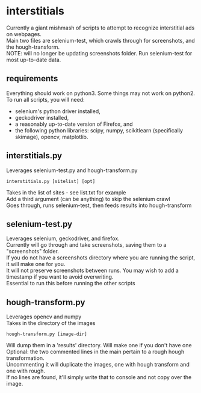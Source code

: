 # interstitials
 Currently a giant mishmash of scripts to attempt to recognize interstitial ads on webpages.  
 Main two files are selenium-test, which crawls through for screenshots, and the hough-transform.  
 NOTE: will no longer be updating screenshots folder. Run selenium-test for most up-to-date data.

requirements
-------------
Everything should work on python3. Some things may not work on python2.
To run all scripts, you will need: 
* selenium's python driver installed, 
* geckodriver installed,
* a reasonably up-to-date version of Firefox, and
* the following python libraries: scipy, numpy, scikitlearn (specifically skimage), opencv, matplotlib.


interstitials.py
----------------
 Leverages selenium-test.py and hough-transform.py  
 ```
 interstitials.py [sitelist] [opt]
 ```
 Takes in the list of sites - see list.txt for example  
 Add a third argument (can be anything) to skip the selenium crawl  
 Goes through, runs selenium-test, then feeds results into hough-transform

selenium-test.py
----------------
 Leverages selenium, geckodriver, and firefox.  
 Currently will go through and take screenshots, saving them to a "screenshots" folder.  
 If you do not have a screenshots directory where you are running the script, it will make one for you.  
 It will not preserve screenshots between runs. You may wish to add a timestamp if you want to avoid overwriting.  
 Essential to run this before running the other scripts
 
hough-transform.py
-----------------
 Leverages opencv and numpy  
 Takes in the directory of the images   
 ``` 
 hough-transform.py [image-dir]
 ```
 Will dump them in a 'results' directory. Will make one if you don't have one  
 Optional: the two commented lines in the main pertain to a rough hough transformation.  
 Uncommenting it will duplicate the images, one with hough transform and one with rough.  
 If no lines are found, it'll simply write that to console and not copy over the image.   
